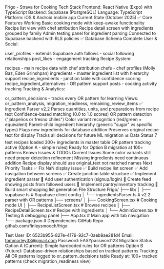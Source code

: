 Frigo - Strava for Cooking
Tech Stack
Frontend: React Native (Expo) with TypeScript
Backend: Supabase (PostgreSQL)
Language: TypeScript
Platform: iOS & Android mobile app
Current State (October 2025)
✅ Core Features Working
Basic cooking mode with keep-awake functionality
Recipe list view with chef attribution
Recipe detail screen with ingredients grouped by family
Admin testing panel for ingredient parsing
Connected to Supabase backend with RLS policies
✅ Database Schema Complete
User & Social:

user_profiles - extends Supabase auth
follows - social following relationships
post_likes - engagement tracking
Recipe System:

recipes - main recipe data with chef attribution
chefs - chef profiles (Molly Baz, Eden Grinshpan)
ingredients - master ingredient list with hierarchy support
recipe_ingredients - junction table with confidence scoring
recipe_ingredient_alternatives - OR pattern support
posts - cooking activity tracking
Tracking & Analytics:

or_pattern_decisions - tracks every OR pattern for learning
Views: or_pattern_analysis, migration_readiness, remaining_review_items
✅ Ingredient Parser v2.2
Parses quantities, units, and preparations from recipe text
Confidence-based matching (0.0 to 1.0 scores)
OR pattern detection ("jalapeños or fresno chiles")
Color variant recognition (red/green = equivalent)
Parent-child ingredient hierarchy (generic "sugar" vs specific types)
Flags new ingredients for database addition
Preserves original recipe text for display
Tracks all decisions for future ML migration
📊 Data Status
7 test recipes loaded
300+ ingredients in master table
OR pattern tracking active (Option A - simple rules)
Ready for Option B migration at 100+ patterns
Known Issues & TODOs
Current Issues
Some color variants still need proper detection refinement
Missing ingredients need continuous addition
Recipe display should use original_text not matched names
Next Priority Tasks
✅ Fix NaN display issue
✅ Build recipe list screen
✅ Add navigation between screens
✅ Create junction table structure
✅ Implement ingredient parser
🔄 Add user authentication (signup/login)
🔄 Create feed showing posts from followed users
🔄 Implement pantry/inventory tracking
🔄 Build smart shopping list generation
File Structure
Frigo/
├── lib/
│   ├── supabase.ts           # Supabase client config
│   └── ingredientsParser.ts  # v2.2 parser with OR patterns
├── screens/
│   ├── CookingScreen.tsx     # Cooking mode UI
│   ├── RecipeListScreen.tsx  # Browse recipes
│   ├── RecipeDetailScreen.tsx # Recipe with ingredients
│   └── AdminScreen.tsx       # Testing & debugging panel
├── App.tsx                   # Main app with tab navigation
└── package.json             # Dependencies
GitHub Repo
github.com/finleysmooch/frigo

Test User
ID: 6523b955-827e-4179-92c7-0aeb9ae281d4
Email: tommorley33@gmail.com
Password: EASYpassword123
Migration Status
Option A (Current): Simple hardcoded rules for OR patterns Option B (Future): Database-driven relationships based on tracked patterns Tracking: All OR patterns logged to or_pattern_decisions table Ready at: 100+ tracked patterns (check migration_readiness view)

